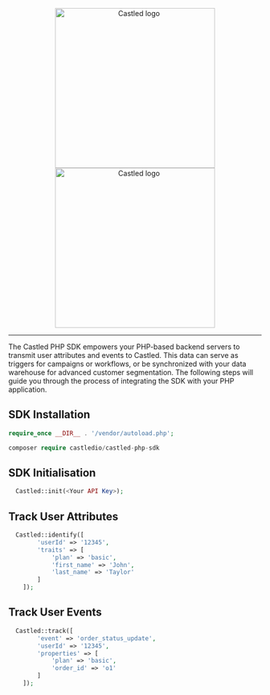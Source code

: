 
<p align="center">
  <a href="https://castled.io/#gh-light-mode-only">
    <img src="https://cdn.castled.io/logo/castled_logo_light_mode.png" width="318px" alt="Castled logo" />
  </a>
  <a href="https://castled.io/#gh-dark-mode-only">
    <img src="https://cdn.castled.io/logo/castled_logo_dark_mode.png" width="318px" alt="Castled logo" />
  </a>
</p>

---

The Castled PHP SDK empowers your PHP-based backend servers to transmit user attributes and events to Castled. This data can serve as triggers for campaigns or workflows, or be synchronized with your data warehouse for advanced customer segmentation. The following steps will guide you through the process of integrating the SDK with your PHP application.

## SDK Installation

```php
require_once __DIR__ . '/vendor/autoload.php';

composer require castledio/castled-php-sdk
```

## SDK Initialisation

```php
  Castled::init(<Your API Key>);
```

## Track User Attributes

```php
  Castled::identify([
        'userId' => '12345',
        'traits' => [
            'plan' => 'basic',
            'first_name' => 'John',
            'last_name' => 'Taylor'
        ]
    ]);
```

## Track User Events

```php
  Castled::track([
        'event' => 'order_status_update',
        'userId' => '12345',
        'properties' => [
            'plan' => 'basic',
            'order_id' => 'o1'
        ]
    ]);
```

